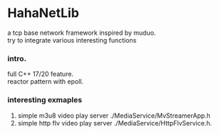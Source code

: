 # HahaNetLib

a tcp base network framework inspired by muduo.  
try to integrate various interesting functions

### intro.  
full C++ 17/20 feature.   
reactor pattern with epoll.   

### interesting exmaples  
1. simple m3u8 video play server ./MediaService/MvStreamerApp.h  
2. simple http flv video play server ./MediaService/HttpFlvService.h. 
